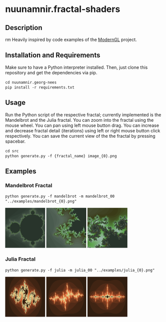 # nuunamnir.fractal-shaders
## Description
rm Heavily inspired by code examples of the [ModernGL](https://github.com/moderngl/moderngl) project.
## Installation and Requirements
Make sure to have a Python interpreter installed. Then, just clone this repository and get the dependencies via pip.
```
cd nuunamnir.georg-nees
pip install -r requirements.txt
```
## Usage
Run the Python script of the respective fractal; currently implemented is the Mandelbrot and the Julia fractal.
You can zoom into the fractal using the mouse wheel.
You can pan using left mouse button drag.
You can increase and decrease fractal detail (iterations) using left or right mouse button click respectively.
You can save the current view of the the fractal by pressing spacebar.
```
cd src
python generate.py -f {fractal_name} image_{0}.png
```
## Examples
### Mandelbrot Fractal
```
python generate.py -f mandelbrot -m mandelbrot_00 "../examples/mandelbrot_{0}.png"
```
![Mandelbrot fractal example](examples/mandelbrot_00.png)
![Mandelbrot fractal example](examples/mandelbrot_01.png)
![Mandelbrot fractal example](examples/mandelbrot_02.png)
### Julia Fractal
```
python generate.py -f julia -m julia_00 "../examples/julia_{0}.png"
```
![Julia fractal example](examples/julia_00.png)
![Julia fractal example](examples/julia_01.png)
![Julia fractal example](examples/julia_02.png)
